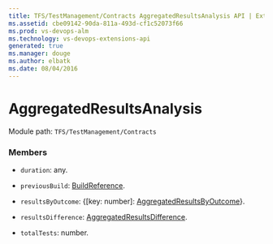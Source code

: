 ```yaml
---
title: TFS/TestManagement/Contracts AggregatedResultsAnalysis API | Extensions for Visual Studio Team Services
ms.assetid: cbe09142-90da-811a-493d-cf1c52073f66
ms.prod: vs-devops-alm
ms.technology: vs-devops-extensions-api
generated: true
ms.manager: douge
ms.author: elbatk
ms.date: 08/04/2016
---
```


# AggregatedResultsAnalysis

Module path: `TFS/TestManagement/Contracts`


### Members

* `duration`: any. 

* `previousBuild`: [BuildReference](../../../TFS/TestManagement/Contracts/BuildReference.md). 

* `resultsByOutcome`: {[key: number]: [AggregatedResultsByOutcome](../../../TFS/TestManagement/Contracts/AggregatedResultsByOutcome.md)}. 

* `resultsDifference`: [AggregatedResultsDifference](../../../TFS/TestManagement/Contracts/AggregatedResultsDifference.md). 

* `totalTests`: number. 

